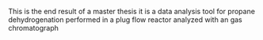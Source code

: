 This is the end result of a master thesis
it is a data analysis tool for propane dehydrogenation
performed in a plug flow reactor
analyzed with an gas chromatograph
